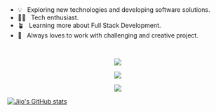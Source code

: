 
<br/>

 <br/>
 <br/>
 <br/>
 
- 💡 &nbsp; Exploring new technologies and developing software solutions.
- 👨‍💻 &nbsp; Tech enthusiast.
- 🪴 &nbsp; Learning more about Full Stack Development.
- 🖤 &nbsp; Always loves to work with challenging and creative project.

<br/>



<p align="center">
    <img src="https://skillicons.dev/icons?i=js,ts,,html,css,react,nodejs,redis," />
</p>

<p align="center">
    <img src="https://skillicons.dev/icons?i=git,firebase" />
</p>

<p align="center">
    <img src="https://skillicons.dev/icons?i=azure,heroku,vscode" />
</p>

<!-- <h3> Tech Stack </h3>

- 🌐 &nbsp;
  ![HTML5](https://img.shields.io/badge/-HTML5-333333?style=flat&logo=HTML5)
  ![CSS](https://img.shields.io/badge/-CSS-333333?style=flat&logo=CSS3&logoColor=1572B6)
  ![JavaScript](https://img.shields.io/badge/-JavaScript-333333?style=flat&logo=javascript)
  ![Bootstrap](https://img.shields.io/badge/-Bootstrap-333333?style=flat&logo=bootstrap&logoColor=563D7C)
  ![Node.js](https://img.shields.io/badge/-Node.js-333333?style=flat&logo=node.js)
  ![React](https://img.shields.io/badge/-React-333333?style=flat&logo=react)
- 🛢 &nbsp;
  ![MySQL](https://img.shields.io/badge/-MySQL-333333?style=flat&logo=mysql)
  ![MongoDB](https://img.shields.io/badge/-MongoDB-333333?style=flat&logo=mongodb)
- ⚙️ &nbsp;
  ![Git](https://img.shields.io/badge/-Git-333333?style=flat&logo=git)
  ![GitHub](https://img.shields.io/badge/-GitHub-333333?style=flat&logo=github)
- 🔧 &nbsp;
  ![Visual Studio Code](https://img.shields.io/badge/-Visual%20Studio%20Code-333333?style=flat&logo=visual-studio-code&logoColor=007ACC)
- 🖥 &nbsp;

<!-- <h3> Git </h3> -->

[![Jijo's GitHub stats](https://github-readme-stats.vercel.app/api?username=jijos17&theme=dark)](https://github.com/anuraghazra/github-readme-stats)
<!-- [![Top Langs](https://github-readme-stats.vercel.app/api/top-langs/?username=jijos17&layout=compact&theme=dark)](https://github.com/anuraghazra/github-readme-stats) -->

  
<!--
**jijo17/jijo17** is a ✨ _special_ ✨ repository because its `README.md` (this file) appears on your GitHub profile.

Here are some ideas to get you started:

- 🔭 I’m currently working on ...
- 🌱 I’m currently learning ...
- 👯 I’m looking to collaborate on ...
- 🤔 I’m looking for help with ...
- 💬 Ask me about ...
- 📫 How to reach me: ...
- 😄 Pronouns: ...
- ⚡ Fun fact: ...
-->

